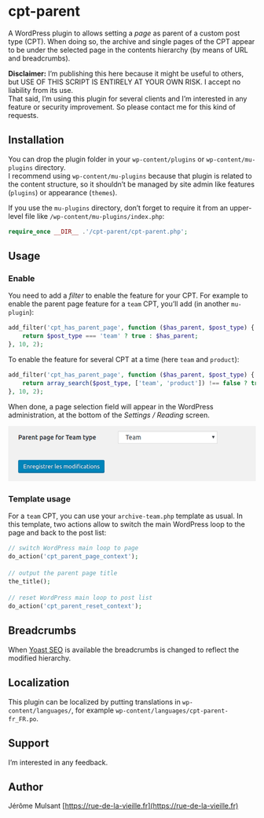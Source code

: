 # cpt-parent

A WordPress plugin to allows setting a *page* as parent of a custom post type (CPT).
When doing so, the archive and single pages of the CPT appear to be under the selected
page in the contents hierarchy (by means of URL and breadcrumbs).

**Disclaimer:** I’m publishing this here because it might be useful to others,
but USE OF THIS SCRIPT IS ENTIRELY AT YOUR OWN RISK. I accept no liability from its use.  
That said, I’m using this plugin for several clients and I’m interested in any feature
or security improvement. So please contact me for this kind of requests.

## Installation

You can drop the plugin folder in your `wp-content/plugins` or `wp-content/mu-plugins` directory.  
I recommend using `wp-content/mu-plugins` because that plugin is related to the content structure, so
it shouldn’t be managed by site admin like features (`plugins`) or appearance (`themes`).

If you use the `mu-plugins` directory, don’t forget to require it from an upper-level file
like `/wp-content/mu-plugins/index.php`:

```php
require_once __DIR__ .'/cpt-parent/cpt-parent.php';
```

## Usage

### Enable

You need to add a *filter* to enable the feature for your CPT. For example to enable the
parent page feature for a `team` CPT, you’ll add (in another `mu-plugin`):

```php
add_filter('cpt_has_parent_page', function ($has_parent, $post_type) {
    return $post_type === 'team' ? true : $has_parent;
}, 10, 2);
```

To enable the feature for several CPT at a time (here `team` and `product`):

```php
add_filter('cpt_has_parent_page', function ($has_parent, $post_type) {
    return array_search($post_type, ['team', 'product']) !== false ? true : $has_parent;
}, 10, 2);
```

When done, a page selection field will appear in the WordPress administration,
at the bottom of the *Settings / Reading* screen.

![](screenshot.png)

### Template usage

For a `team` CPT, you can use your `archive-team.php` template as usual. In this template,
two actions allow to switch the main WordPress loop to the page and back to the post list:

```php
// switch WordPress main loop to page
do_action('cpt_parent_page_context');

// output the parent page title
the_title();

// reset WordPress main loop to post list
do_action('cpt_parent_reset_context');
```

## Breadcrumbs

When [Yoast SEO](https://github.com/Yoast/wordpress-seo) is available
the breadcrumbs is changed to reflect the modified hierarchy.

## Localization

This plugin can be localized by putting translations in `wp-content/languages/`, for example
`wp-content/languages/cpt-parent-fr_FR.po`.

## Support

I’m interested in any feedback.

## Author

Jérôme Mulsant [https://rue-de-la-vieille.fr](https://rue-de-la-vieille.fr)